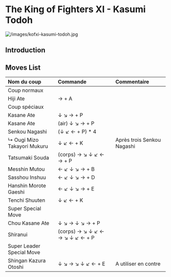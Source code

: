 # The King of Fighters XI - Kasumi Todoh

![](/images/kofxi-kasumi-todoh.jpg "/images/kofxi-kasumi-todoh.jpg")

## Introduction

## Moves List

| Nom du coup                 | Commande                        | Commentaire                |
|:----------------------------|:--------------------------------|:---------------------------|
| Coup normaux                |                                 |                            |
| Hiji Ate                    | → + A                           |                            |
| Coup spéciaux               |                                 |                            |
| Kasane Ate                  | ↓ ↘ → + P                       |                            |
| Kasane Ate                  | (air) ↓ ↘ → + P                 |                            |
| Senkou Nagashi              | (↓ ↙ ← + P) \* 4                |                            |
| ↳ Ougi Mizo Takayori Mukuru | ↓ ↙ ← + K                       | Après trois Senkou Nagashi |
| Tatsumaki Souda             | (corps) → ↘ ↓ ↙ ← → + P         |                            |
| Messhin Mutou               | ← ↙ ↓ ↘ → + B                   |                            |
| Sasshou Inshuu              | ← ↙ ↓ ↘ → + D                   |                            |
| Hanshin Morote Gaeshi       | ← ↙ ↓ ↘ → + E                   |                            |
| Tenchi Shuuten              | ↓ ↙ ← + K                       |                            |
| Super Special Move          |                                 |                            |
| Chou Kasane Ate             | ↓ ↘ → ↓ ↘ → + P                 |                            |
| Shiranui                    | (corps) → ↘ ↓ ↙ ← → ↘ ↓ ↙ ← + P |                            |
| Super Leader Special Move   |                                 |                            |
| Shingan Kazura Otoshi       | ↓ ↘ → ↘ ↓ ↙ ← + E               | A utiliser en contre       |
